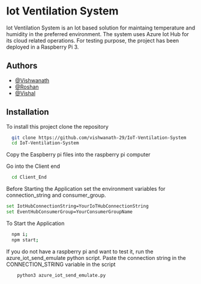 
# Iot Ventilation System
Iot Ventilation System is an Iot based solution for maintaing temperature and humidity in the preferred environment.
The system uses Azure Iot Hub for its cloud related operations.
For testing purpose, the project has been deployed in a Raspberry Pi 3.

## Authors

- [@Vishwanath](https://www.github.com/vishwanath-29)
- [@Roshan](https://www.github.com/Roshan-jose-a-j)
- [@Vishal](https://www.github.com/gkvishal7)



## Installation

To install this project clone the repository

```bash
  git clone https://github.com/vishwanath-29/IoT-Ventilation-System
  cd IoT-Ventilation-System
```
Copy the Easpberry pi files into the raspberry pi computer

Go into the Client end
```bash
  cd Client_End
```
Before Starting the Application set the environment variables for connection_string and consumer_group. 
```bash
set IotHubConnectionString=YourIoTHubConnectionString
set EventHubConsumerGroup=YourConsumerGroupName
```
To Start the Application 
```bash
  npm i;
  npm start;
```
If you do not have a raspberry pi and want to test it, run the azure_iot_send_emulate python script.
 Paste the connection string in the CONNECTION_STRING variable in the script
```bash
    python3 azure_iot_send_emulate.py
```


